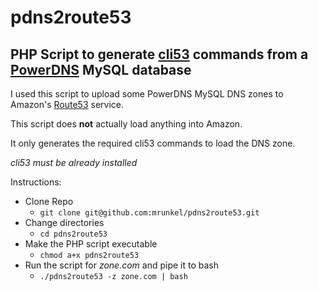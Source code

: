 # pdns2route53
## PHP Script to generate [cli53](https://github.com/barnybug/cli53) commands from a [PowerDNS](https://www.powerdns.com/) MySQL database

I used this script to upload some PowerDNS MySQL DNS zones to Amazon's [Route53](https://aws.amazon.com/route53/) service.

This script does **not** actually load anything into Amazon.

It only generates the required cli53 commands to load the DNS zone.

*cli53 must be already installed*

Instructions:
- Clone Repo
  - `git clone git@github.com:mrunkel/pdns2route53.git`
- Change directories
  - `cd pdns2route53`
- Make the PHP script executable
  - `chmod a+x pdns2route53`
- Run the script for *zone.com* and pipe it to bash 
  - `./pdns2route53 -z zone.com | bash`
